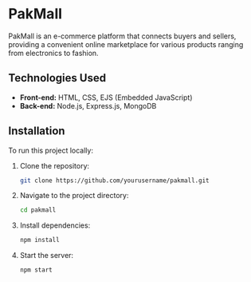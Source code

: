 # PakMall

PakMall is an e-commerce platform that connects buyers and sellers, providing a convenient online marketplace for various products ranging from electronics to fashion.

## Technologies Used

- **Front-end:** HTML, CSS, EJS (Embedded JavaScript)
- **Back-end:** Node.js, Express.js, MongoDB

## Installation

To run this project locally:

1. Clone the repository:
    ```bash
    git clone https://github.com/yourusername/pakmall.git
    ```
2. Navigate to the project directory:
    ```bash
    cd pakmall
    ```
3. Install dependencies:
    ```bash
    npm install
    ```
4. Start the server:
    ```bash
    npm start
    ```